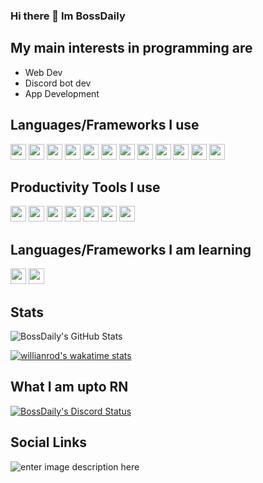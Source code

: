 
### Hi there 👋 Im BossDaily

## My main interests in programming are 
- Web Dev
- Discord bot dev
- App Development
## Languages/Frameworks I use
<img src="https://cdn.jsdelivr.net/gh/devicons/devicon/icons/javascript/javascript-original.svg" height="25" width="25" />  <img src="https://cdn.jsdelivr.net/gh/devicons/devicon/icons/typescript/typescript-original.svg" height="25" width="25" /> <img src="https://cdn.jsdelivr.net/gh/devicons/devicon/icons/nodejs/nodejs-original.svg" height="25" width="25" />  <img src="https://cdn.jsdelivr.net/gh/devicons/devicon/icons/discordjs/discordjs-original.svg" height="25" width="25" />  <img src="https://cdn.jsdelivr.net/gh/devicons/devicon/icons/html5/html5-original.svg" height="25" width="25" />  <img src="https://cdn.jsdelivr.net/gh/devicons/devicon/icons/css3/css3-original.svg" height="25" width="25" />  <img src="https://cdn.jsdelivr.net/gh/devicons/devicon/icons/git/git-original.svg" height="25" width="25" /> 
<img src="https://cdn.jsdelivr.net/gh/devicons/devicon/icons/mysql/mysql-original.svg" height="25" width="25"/> 
<img src="https://cdn.jsdelivr.net/gh/devicons/devicon/icons/react/react-original.svg" height="25" width="25"/> 
<img src="https://cdn.jsdelivr.net/gh/devicons/devicon/icons/tailwindcss/tailwindcss-plain.svg" height="25" width="25"/> 
<img src="https://cdn.icon-icons.com/icons2/2148/PNG/512/prisma_icon_132076.png" height="25" width="25"/> 
<img src="https://cdn.jsdelivr.net/gh/devicons/devicon/icons/nextjs/nextjs-line.svg" height="25" width="25"/> 

## Productivity Tools I use
<img src="https://cdn.jsdelivr.net/gh/devicons/devicon/icons/windows8/windows8-original.svg" height="25" width="25"/> <img src="https://upload.wikimedia.org/wikipedia/commons/9/9c/IntelliJ_IDEA_Icon.svg" height="25" width="25"/> <img src="https://cdn.jsdelivr.net/gh/devicons/devicon/icons/vscode/vscode-original.svg" height="25" width="25"/>  <img src="https://img.icons8.com/material-outlined/30/000000/github.png" height="25" width="25"/>  <img src="https://cdn.jsdelivr.net/gh/devicons/devicon/icons/trello/trello-plain.svg" height="25" width="25"/> <img src="https://1v5ymx3zt3y73fq5gy23rtnc-wpengine.netdna-ssl.com/wp-content/uploads/2021/06/gitkraken-keif-mono-teal-sq.svg" height="25" width="25"/> <img src="https://yt3.ggpht.com/ytc/AKedOLTcIl6kKt3lEPJEySUf_hpHiKDKiFeo9eWPReLysQ=s88-c-k-c0x00ffffff-no-rj" height="25" width="25"/> 
## Languages/Frameworks I am learning
 <img src="https://cdn.jsdelivr.net/gh/devicons/devicon/icons/cplusplus/cplusplus-plain.svg" height="25" width="25"/> <img src="https://cdn.jsdelivr.net/gh/devicons/devicon/icons/svelte/svelte-original.svg" height="25" width="25"/>

## Stats
![BossDaily's GitHub Stats](https://github-readme-stats.vercel.app/api?username=BossDaily&show_icons=true&bg_color=30,000000,434343&text_color=ffffff&title_color=ffffff&icon_color=ffffff)

[![willianrod's wakatime stats](https://github-readme-stats.vercel.app/api/wakatime?username=BossDaily&bg_color=30,000000,434343&text_color=ffffff&title_color=ffffff&layout=compact&custom_title=Top%20Languages)](https://github.com/anuraghazra/github-readme-stats)


## What I am upto RN
[![BossDaily's Discord Status](https://lanyard.cnrad.dev/api/274973338676494347?ignoreAppId=886578863147192350)](https://discord.com/users/274973338676494347)


## Social Links
<a>![enter image description here](https://img.shields.io/badge/Discord-5865F2?style=for-the-badge&logo=discord&logoColor=white&label=bossdaily)</a>
